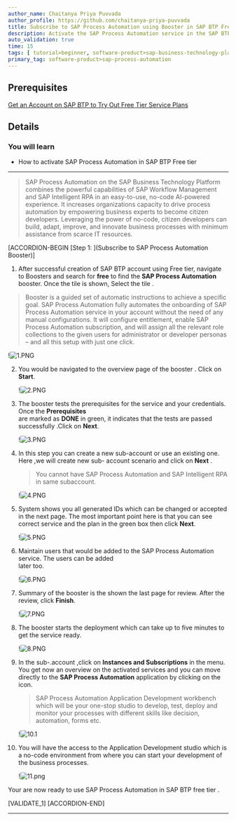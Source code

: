 ```yaml
---
author_name: Chaitanya Priya Puvvada
author_profile: https://github.com/chaitanya-priya-puvvada
title: Subscribe to SAP Process Automation using Booster in SAP BTP Free tier
description: Activate the SAP Process Automation service in the SAP BTP with  booster
auto_validation: true
time: 15
tags: [ tutorial>beginner, software-product>sap-business-technology-platform]
primary_tag: software-product>sap-process-automation
---
```


## Prerequisites
   [Get an Account on SAP BTP to Try Out Free Tier Service Plans](btp-free-tier-account)

## Details
### You will learn
  - How to activate SAP Process Automation in SAP BTP Free tier
---

>SAP Process Automation on the SAP Business Technology Platform combines the powerful capabilities of SAP Workflow Management and SAP Intelligent RPA in an easy-to-use, no-code AI-powered experience.
It increases organizations capacity to drive process automation by empowering business experts to become citizen developers. Leveraging the power of no-code, citizen developers can build, adapt, improve, and innovate business processes with minimum assistance from scarce IT resources.

[ACCORDION-BEGIN [Step 1: ](Subscribe to SAP Process Automation Booster)]

1. After successful creation of SAP BTP account using Free tier, navigate to Boosters and search for **free** to find the **SAP Process Automation** booster. Once the tile is shown, Select the tile .

>Booster is a guided set of automatic instructions to achieve a specific goal. SAP Process Automation fully automates the onboarding of SAP Process Automation service in your account without the need of any manual configurations. It will configure entitlement, enable SAP Process Automation subscription, and will assign all the relevant role collections to the given users for administrator or developer personas – and all this setup with just one click.


!![1.PNG](1.png)


2. You would be navigated to the overview page of the booster .
   Click on **Start**.

   !![2.PNG](2.png)

3.  The booster tests the prerequisites for the service and your credentials. Once the **Prerequisites**  
    are marked as **DONE** in green, it indicates
    that the tests are passed successfully .Click on **Next**.

    !![3.PNG](3.png)

4. In this step you can create a new sub-account or use an existing one. Here ,we will create new sub-
    account scenario and click on **Next** .

    >You cannot have SAP Process Automation and SAP Intelligent RPA in same subaccount.

    !![4.PNG](4.png)

5. System shows you all generated IDs which can be changed or accepted in the next page. The most
    important point here is that you can see correct service and the plan in the green box then click **Next**.

    !![5.PNG](5.png)

6. Maintain users that would be added to the SAP Process Automation service. The users can be added   
  later too.

    !![6.PNG](6.png)

7. Summary of the booster is the shown the last page for review. After the review, click  **Finish**.

   !![7.PNG](7.png)  

8. The booster starts the deployment which can take up to five minutes to get  the service ready.

    !![8.PNG](8.png)

9. In the sub-.account ,click on **Instances and Subscriptions** in the menu.
    You get now an overview on the activated services and you can move directly to the **SAP Process Automation** application by clicking on the icon.
    > SAP Process Automation Application Development workbench which will be your one-stop studio to develop, test, deploy and monitor your processes with different skills like decision, automation, forms etc.

    !![10.1](10.1.png)

10. You will have the access to the Application Development studio which is a no-code environment from where you can start your development of the business processes.

    !![11.png](11.PNG)

Your are now ready to use SAP Process Automation in SAP BTP free tier .

[VALIDATE_1]
[ACCORDION-END]


---
